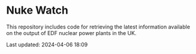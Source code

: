 # Nuke Watch

This repository includes code for retrieving the latest information available on the output of EDF nuclear power plants in the UK.

Last updated: 2024-04-06 18:09